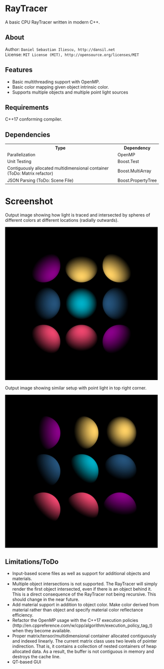RayTracer
================
A basic CPU RayTracer written in modern C++.

About
------------------
Author: `Daniel Sebastian Iliescu, http://dansil.net`  
License: `MIT License (MIT), http://opensource.org/licenses/MIT`  

Features
------------------
<ul>
  <li>Basic multithreading support with OpenMP.</li>
  <li>Basic color mapping given object intrinsic color.</li>
  <li>Supports multiple objects and multiple point light sources</li>
</ul>

Requirements
------------------
C++17 conforming compiler.

Dependencies
------------------
<table>
  <tr>
    <th>Type</th>
    <th>Dependency</th>
  </tr>
  <tr>
    <td>Parallelization</td>
    <td>OpenMP</td>
  </tr>
  <tr>
    <td>Unit Testing</td>
    <td>Boost.Test</td>
  </tr>
  <tr>
    <td>Contiguously allocated multidimensional container (ToDo: Matrix refactor)</td>
    <td>Boost.MultiArray</td>
  </tr>
  <tr>
    <td>JSON Parsing (ToDo: Scene File)</td>
    <td>Boost.PropertyTree</td>
  </tr>
</table>

Screenshot
================
Output image showing how light is traced and intersected by spheres of different colors at different locations (radially outwards).

<img src="documentation/images/output.jpg" alt="Output SCreenshot" width="500">

Output image showing similar setup with point light in top right corner.

<img src="documentation/images/output_angled.jpg" alt="Output SCreenshot" width="500">

Limitations/ToDo
------------------
<ul>
  <li>Input-based scene files as well as support for additional objects and materials.</li>
  <li>Multiple object intersections is not supported. The RayTracer will simply render the first object intersected, even if there is an object behind it. This is a direct consequence of the RayTracer not being recursive. This should change in the near future.
  <li>Add material support in addition to object color. Make color derived from material rather than object and specify material color reflectance efficiency.</li>
  <li>Refactor the OpenMP usage with the C++17 execution policies (http://en.cppreference.com/w/cpp/algorithm/execution_policy_tag_t) when they become available.</li>
  <li>Proper matrix/tensor/multidimensional container allocated contiguously and indexed linearly. The current matrix class uses two levels of pointer indirection. That is, it contains a collection of nested containers of heap allocated data. As a result, the buffer is not contiguous in memory and destroys the cache line.</li>
  <li>QT-based GUI</li>
</ul>
